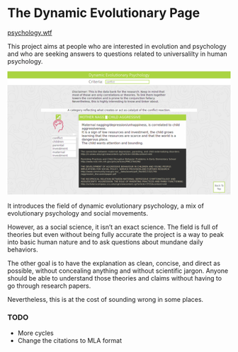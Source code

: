# The Dynamic Evolutionary Page #

[psychology.wtf](http://psychology.wtf)

This project aims at people who are interested in evolution and psychology
and who are seeking answers to questions related to universalilty in
human psychology.

![Data bank](https://github.com/venam/Dynamic-Evolutionary-Psychology/blob/master/data_bank.png)


It introduces the field of dynamic evolutionary psychology, a mix of
evolutionary psychology and social movements.

However, as a social science, it isn’t an exact science. The field is
full of theories but even without being fully accurate the project is a
way to peak into basic human nature and to ask questions about mundane
daily behaviors.

The other goal is to have the explanation as clean, concise, and
direct as possible, without concealing anything and without scientific
jargon. Anyone should be able to understand those theories and claims
without having to go through research papers.

Nevertheless, this is at the cost of sounding wrong in some places.

### TODO ###

* More cycles
* Change the citations to MLA format
